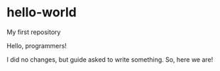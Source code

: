 # hello-world
My first repository

Hello, programmers!

I did no changes, but guide asked to write something. So, here we are!
